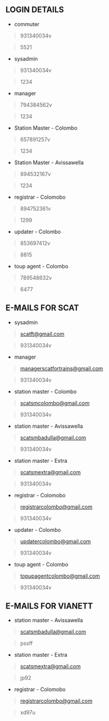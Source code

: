 ## LOGIN DETAILS

* commuter

> 931340034v

> 5521

* sysadmin

> 931340034v

> 1234

* manager

> 794384562v

> 1234

* Station Master - Colombo

> 657891257v

> 1234

* Station Master - Avissawella

> 894532167v

> 1234

* registrar - Colomobo

> 894752361v

> 1299

* updater - Colombo

> 853697412v

> 8815

* toup agent - Colombo

> 789548632v

> 6477


## E-MAILS FOR SCAT

* sysadmin

> scatft@gmail.com

> 931340034v

* manager 

> managerscatfortrains@gmail.com

> 931340034v

* station master - Colombo

> scatsmcolombo@gmail.com

> 931340034v

* station master - Avissawella

> scatsmbadulla@gmail.com

> 931340034v

* station master - Extra

> scatsmextra@gmail.com

> 931340034v

* registrar - Colomobo

> registrarcolombo@gmail.com

> 931340034v

* updater - Colombo

> updatercolombo@gmail.com

> 931340034v

* toup agent - Colombo

> topupagentcolombo@gmail.com

> 931340034v


## E-MAILS FOR VIANETT

* station master - Avissawella

> scatsmbadulla@gmail.com

> pssff

* station master - Extra

> scatsmextra@gmail.com

> jp92

* registrar - Colomobo

> registrarcolombo@gmail.com

> xd97u
